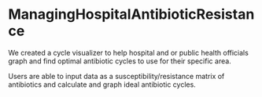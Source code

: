 # ManagingHospitalAntibioticResistance

We created a cycle visualizer to help hospital and or public health officials graph and find optimal antibiotic cycles to use for their specific area. 

Users are able to input data as a susceptibility/resistance matrix of antibiotics and calculate and graph ideal antibiotic cycles.
